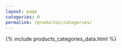 ```yaml
---
layout: page
categories: 0
permalink: /productos/categories/
---
```



{% include products_categories_data.html %}